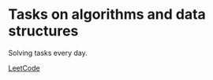 # Tasks on algorithms and data structures

Solving tasks every day.

[LeetCode](https://github.com/vitbogit/algorithms-and-data-structures-problems/tree/main/leetcode)
